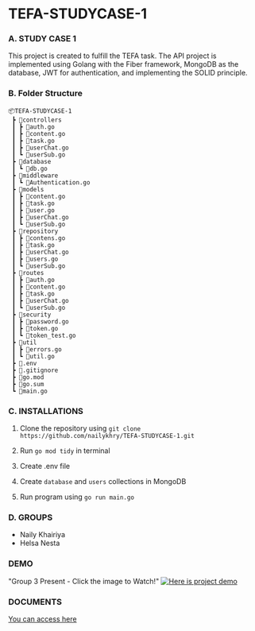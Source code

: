 # TEFA-STUDYCASE-1

### A. STUDY CASE 1
This project is created to fulfill the TEFA task. The API project is implemented using Golang with the Fiber framework, MongoDB as the database, JWT for authentication, and implementing the SOLID principle. 

### B. Folder Structure

```
📦TEFA-STUDYCASE-1
 ┣ 📂controllers
 ┃ ┣ 📜auth.go
 ┃ ┣ 📜content.go
 ┃ ┣ 📜task.go
 ┃ ┣ 📜userChat.go
 ┃ ┗ 📜userSub.go
 ┣ 📂database
 ┃ ┗ 📜db.go
 ┣ 📂middleware
 ┃ ┗ 📜Authentication.go
 ┣ 📂models
 ┃ ┣ 📜content.go
 ┃ ┣ 📜task.go
 ┃ ┣ 📜user.go
 ┃ ┣ 📜userChat.go
 ┃ ┗ 📜userSub.go
 ┣ 📂repository
 ┃ ┣ 📜contens.go
 ┃ ┣ 📜task.go
 ┃ ┣ 📜userChat.go
 ┃ ┣ 📜users.go
 ┃ ┗ 📜userSub.go
 ┣ 📂routes
 ┃ ┣ 📜auth.go
 ┃ ┣ 📜content.go
 ┃ ┣ 📜task.go
 ┃ ┣ 📜userChat.go
 ┃ ┗ 📜userSub.go
 ┣ 📂security
 ┃ ┣ 📜password.go
 ┃ ┣ 📜token.go
 ┃ ┗ 📜token_test.go
 ┣ 📂util
 ┃ ┣ 📜errors.go
 ┃ ┗ 📜util.go
 ┣ 📜.env
 ┣ 📜.gitignore
 ┣ 📜go.mod
 ┣ 📜go.sum
 ┗ 📜main.go

 ```


 ### C. INSTALLATIONS
 1. Clone the repository using
 `git clone https://github.com/nailykhry/TEFA-STUDYCASE-1.git`

 2. Run `go mod tidy` in terminal
 3. Create .env file
 4. Create `database` and `users` collections in MongoDB
 5. Run program using `go run main.go`

 ### D. GROUPS
 - Naily Khairiya
 - Helsa Nesta 
 
 ### DEMO 
 "Group 3 Present - Click the image to Watch!"
 [![Here is project demo](https://user-images.githubusercontent.com/72675854/236676988-652cc9eb-1415-46fd-b584-7d160338b25f.png)](https://youtu.be/C0zcHwSBTPs "Group 3 Present - Click to Watch!")
 
 ### DOCUMENTS
 [You can access here](https://github.com/nailykhry/TEFA-STUDYCASE-1/blob/main/DocumentStudyCase1.pdf)
